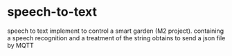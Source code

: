 # speech-to-text
speech to text implement to control a smart garden (M2 project). containing a speech recognition and a treatment of the string obtains to send a json file by MQTT
